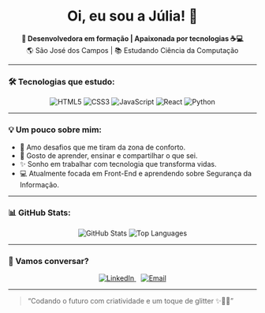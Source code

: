 <h1 align="center">Oi, eu sou a Júlia! 💫</h1>
<p align="center">
  <strong>🚀 Desenvolvedora em formação | Apaixonada por tecnologias ☕💻</strong><br>
  🌎 São José dos Campos | 📚 Estudando Ciência da Computação<br>
</p>

---

### 🛠️ Tecnologias que estudo:

<p align="center">
  <img src="https://img.shields.io/badge/-HTML5-F16529?style=for-the-badge&logo=html5&logoColor=white" alt="HTML5"/>
  <img src="https://img.shields.io/badge/-CSS3-2965f1?style=for-the-badge&logo=css3&logoColor=white" alt="CSS3"/>
  <img src="https://img.shields.io/badge/-JavaScript-F7DF1E?style=for-the-badge&logo=javascript&logoColor=black" alt="JavaScript"/>
  <img src="https://img.shields.io/badge/-React-61DAFB?style=for-the-badge&logo=react&logoColor=black" alt="React"/>
  <img src="https://img.shields.io/badge/-Python-3776AB?style=for-the-badge&logo=python&logoColor=white" alt="Python"/>
</p>

---

### 💡 Um pouco sobre mim:

- 🌸 Amo desafios que me tiram da zona de conforto.
- 💬 Gosto de aprender, ensinar e compartilhar o que sei.
- ✨ Sonho em trabalhar com tecnologia que transforma vidas.
- 💻 Atualmente focada em Front-End e aprendendo sobre Segurança da Informação.

---

### 📊 GitHub Stats:

<p align="center">
  <img src="https://github-readme-stats.vercel.app/api?username=juliasarahmariano&show_icons=true&theme=tokyonight" alt="GitHub Stats"/>
  <img src="https://github-readme-stats.vercel.app/api/top-langs/?username=juliasarahmariano&layout=compact&theme=tokyonight" alt="Top Languages"/>
</p>

---

### 💌 Vamos conversar?

<p align="center">
  <a href="https://linkedin.com/in/seu-perfil" style="margin-right: 10px;">
    <img src="https://img.shields.io/badge/-LinkedIn-0A66C2?style=for-the-badge&logo=linkedin&logoColor=white" alt="LinkedIn">
  </a>
  <a href="mailto:seuemail@gmail.com">
    <img src="https://img.shields.io/badge/-Email-D14836?style=for-the-badge&logo=gmail&logoColor=white" alt="Email">
  </a>
</p>

---

> “Codando o futuro com criatividade e um toque de glitter ✨👩‍💻”
